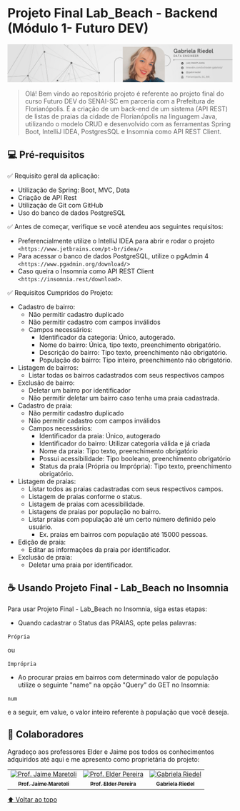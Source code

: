 # Projeto Final Lab_Beach - Backend (Módulo 1- Futuro DEV)

<img src="imagem1-readme.png" alt="imagem 1">

> Olá! Bem vindo ao repositório projeto é referente ao projeto final do curso Futuro DEV do SENAI-SC em parceria com a Prefeitura de Florianópolis. É a criação de um back-end de um sistema (API REST) de listas de praias da cidade de Florianópolis na linguagem Java, utilizando o modelo CRUD e desenvolvido com as ferramentas Spring Boot, IntelliJ IDEA, PostgresSQL e Insomnia como API REST Client.

## 💻 Pré-requisitos

:white_check_mark: Requisito geral da aplicação:

- Utilização de Spring: Boot, MVC, Data
- Criação de API Rest
- Utilização de Git com GitHub
- Uso do banco de dados PostgreSQL

:white_check_mark: Antes de começar, verifique se você atendeu aos seguintes requisitos:
<!---Estes são apenas requisitos de exemplo. Adicionar, duplicar ou remover conforme necessário--->
* Preferencialmente utilize o IntelliJ IDEA para abrir e rodar o projeto `<https://www.jetbrains.com/pt-br/idea/>`
* Para acessar o banco de dados PostgreSQL, utilize o pgAdmin 4 `<https://www.pgadmin.org/download/>`
* Caso queira o Insomnia como API REST Client `<https://insomnia.rest/download>`.

:white_check_mark: Requisitos Cumpridos do Projeto:
- Cadastro de bairro:
    - Não permitir cadastro duplicado
    - Não permitir cadastro com campos inválidos
    - Campos necessários:
        - Identificador da categoria: Único, autogerado.
        - Nome do bairro: Única, tipo texto, preenchimento obrigatório.
        - Descrição do bairro: Tipo texto, preenchimento não obrigatório.
        - População do bairro: Tipo inteiro, preenchimento não obrigatório.
- Listagem de bairros:
    - Listar todas os bairros cadastrados com seus respectivos campos
- Exclusão de bairro:
    - Deletar um bairro por identificador
    - Não permitir deletar um bairro caso tenha uma praia cadastrada.
- Cadastro de praia:
    - Não permitir cadastro duplicado
    - Não permitir cadastro com campos inválidos
    - Campos necessários:
        - Identificador da praia: Único, autogerado
        - Identificador do bairro: Utilizar categoria válida e já criada
        - Nome da praia: Tipo texto, preenchimento obrigatório
        - Possui acessibilidade: Tipo booleano, preenchimento obrigatório
        - Status da praia (Própria ou Imprópria): Tipo texto, preenchimento obrigatório.
- Listagem de praias:
    - Listar todos as praias cadastradas com seus respectivos campos.
    - Listagem de praias conforme o status.
    - Listagem de praias com acessibilidade.
    - Listagens de praias por população no bairro.
    - Listar praias com população até um certo número definido pelo usuário.
        - Ex. praias em bairros com população até 15000 pessoas.
- Edição de praia:
    - Editar as informações da praia por identificador.
- Exclusão de praia:
    - Deletar uma praia por identificador.


## ☕ Usando Projeto Final - Lab_Beach no Insomnia

Para usar Projeto Final - Lab_Beach no Insomnia, siga estas etapas:
- Quando cadastrar o Status das PRAIAS, opte pelas palavras:  
```
Própria
```
ou
```
Imprópria
```
- Ao procurar praias em bairros com determinado valor de população utilize o seguinte "name" na opção "Query" do GET no Insomnia:
```
num
```
e a seguir, em value, o valor inteiro referente à população que você deseja.
## 🤝 Colaboradores

Agradeço aos professores Elder e Jaime pos todos os conhecimentos adquiridos até aqui e me apresento como proprietária do projeto:

<table>
  <tr>
    <td align="center">
      <a href="#">
        <img src="https://avatars.githubusercontent.com/u/12567465?v=4" width="100px;" alt="Prof. Jaime Maretoli"/><br>
        <sub>
          <b>Prof. Jaime Maretoli</b>
        </sub>
      </a>
    </td>
    <td align="center">
      <a href="#">
        <img src="https://avatars.githubusercontent.com/u/8507840?v=4" width="100px;" alt="Prof. Elder Pereira"/><br>
        <sub>
          <b>Prof. Elder Pereira</b>
        </sub>
      </a>
    </td>
    <td align="center">
      <a href="#">
        <img src="https://avatars.githubusercontent.com/u/112433872?v=4" width="100px;" alt="Gabriela Riedel"/><br>
        <sub>
          <b>Gabriela Riedel</b>
        </sub>
      </a>
    </td>
  </tr>
</table>


[⬆ Voltar ao topo](#nome-do-projeto)<br>
